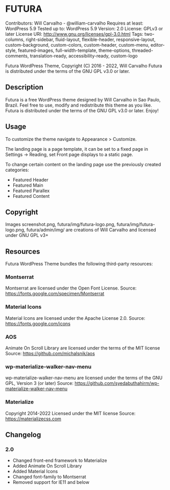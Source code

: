 # FUTURA
Contributors: Will Carvalho - @william-carvalho
Requires at least: WordPress 5.9
Tested up to: WordPress 5.9
Version: 2.0
License: GPLv3 or later
License URI: http://www.gnu.org/licenses/gpl-3.0.html
Tags: two-columns, right-sidebar, fluid-layout, flexible-header, responsive-layout, custom-background, custom-colors, custom-header, custom-menu, editor-style, featured-images, full-width-template, theme-options, threaded-comments, translation-ready, accessibility-ready, custom-logo

Futura WordPress Theme, Copyright (C) 2016 - 2022, Will Carvalho
Futura is distributed under the terms of the GNU GPL v3.0 or later.

## Description
Futura is a free WordPress theme designed by Will Carvalho in Sao Paulo, Brazil.
Feel free to use, modify and redistribute this theme as you like.
Futura is distributed under the terms of the GNU GPL v3.0 or later.
Enjoy!

## Usage
To customize the theme navigate to Appearance > Customize.

The landing page is a page template, it can be set to a fixed page in Settings -> Reading, set Front page displays to a static page.

To change certain content on the landing page use the previously created categories:
- Featured Header
- Featured Main
- Featured Parallex
- Featured Content

## Copyright
Images screenshot.png, futura/img/futura-logo.png, futura/img/futura-logo.png, futura/admin/img/ are creations of Will Carvalho and licensed under GNU GPL v3+

## Resources
Futura WordPress Theme bundles the following third-party resources:

### Montserrat
Montserrat are licensed under the Open Font License.
Source: https://fonts.google.com/specimen/Montserrat

### Material Icons
Material Icons are licensed under the  Apache License 2.0.
Source: https://fonts.google.com/icons

### AOS
Animate On Scroll Library are licensed under the terms of the MIT license
Source: https://github.com/michalsnik/aos

### wp-materialize-walker-nav-menu
wp-materialize-walker-nav-menu are licensed under the terms of the GNU GPL, Version 3 (or later)
Source: https://github.com/syedabuthahirm/wp-materialize-walker-nav-menu

### Materialize
Copyright 2014-2022
Licensed under the MIT license
Source: https://materializecss.com

## Changelog
### 2.0
* Changed front-end framework to Materialize
* Added Animate On Scroll Library
* Added Material Icons
* Changed font-family to Montserrat
* Removed support for IE11 and below
